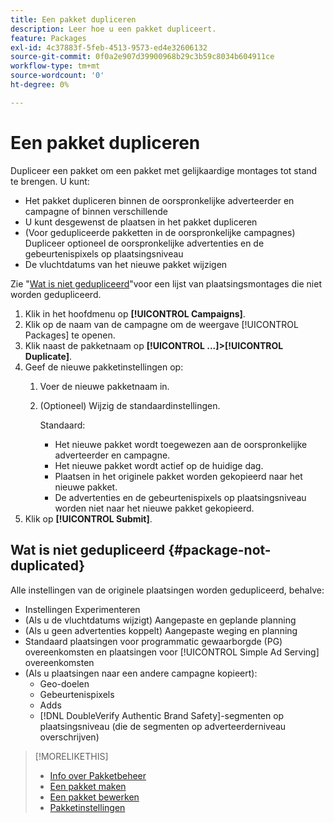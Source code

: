```yaml
---
title: Een pakket dupliceren
description: Leer hoe u een pakket dupliceert.
feature: Packages
exl-id: 4c37883f-5feb-4513-9573-ed4e32606132
source-git-commit: 0f0a2e907d39900968b29c3b59c8034b604911ce
workflow-type: tm+mt
source-wordcount: '0'
ht-degree: 0%

---
```


# Een pakket dupliceren

Dupliceer een pakket om een pakket met gelijkaardige montages tot stand te brengen. U kunt:

* Het pakket dupliceren binnen de oorspronkelijke adverteerder en campagne of binnen verschillende
* U kunt desgewenst de plaatsen in het pakket dupliceren
* (Voor gedupliceerde pakketten in de oorspronkelijke campagnes) Dupliceer optioneel de oorspronkelijke advertenties en de gebeurtenispixels op plaatsingsniveau
* De vluchtdatums van het nieuwe pakket wijzigen

Zie &quot;[Wat is niet gedupliceerd](#package-not-duplicated)&quot;voor een lijst van plaatsingsmontages die niet worden gedupliceerd.

1. Klik in het hoofdmenu op **[!UICONTROL Campaigns]**.
1. Klik op de naam van de campagne om de weergave [!UICONTROL Packages] te openen.
1. Klik naast de pakketnaam op **[!UICONTROL ...]>[!UICONTROL Duplicate]**.
1. Geef de nieuwe pakketinstellingen op:
   1. Voer de nieuwe pakketnaam in.
   1. (Optioneel) Wijzig de standaardinstellingen.

      Standaard:

      * Het nieuwe pakket wordt toegewezen aan de oorspronkelijke adverteerder en campagne.
      * Het nieuwe pakket wordt actief op de huidige dag.<!-- and the flight continues for NN  days. -->
      * Plaatsen in het originele pakket worden gekopieerd naar het nieuwe pakket.
      * De advertenties en de gebeurtenispixels op plaatsingsniveau worden niet naar het nieuwe pakket gekopieerd.
1. Klik op **[!UICONTROL Submit]**.

## Wat is niet gedupliceerd {#package-not-duplicated}

Alle instellingen van de originele plaatsingen worden gedupliceerd, behalve:

* Instellingen Experimenteren
* (Als u de vluchtdatums wijzigt) Aangepaste en geplande planning
* (Als u geen advertenties koppelt) Aangepaste weging en planning
* Standaard plaatsingen voor programmatic gewaarborgde (PG) overeenkomsten en plaatsingen voor [!UICONTROL Simple Ad Serving] overeenkomsten
* (Als u plaatsingen naar een andere campagne kopieert):
   * Geo-doelen
   * Gebeurtenispixels
   * Adds
   * [!DNL DoubleVerify Authentic Brand Safety]-segmenten op plaatsingsniveau (die de segmenten op adverteerderniveau overschrijven)

>[!MORELIKETHIS]
>
>* [Info over Pakketbeheer](package-about.md)
>* [Een pakket maken](package-create.md)
>* [Een pakket bewerken](package-edit.md)
>* [Pakketinstellingen](package-settings.md)

